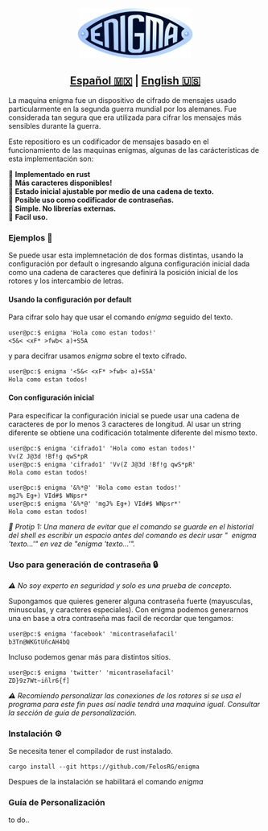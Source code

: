 <p align="center">
  <img src="fig/Enigma-logo.png" height=100>
</p>


## <div align="center"><b><a href="README.md">Español 🇲🇽</a> | <a href="README_ENG.md">English 🇺🇸</a></b></div>

La maquina enigma fue un dispositivo de cifrado de mensajes usado particularmente en la segunda guerra mundial por los alemanes. Fue considerada tan segura que era utilizada para cifrar los mensajes más sensibles durante la guerra. <br>


Este repositioro es un codificador de mensajes basado en el funcionamiento de las maquinas enigmas, algunas de las carácterísticas de esta implementación son:

📌 **Implementado en rust** <br>
📌 **Más caracteres disponibles!** <br>
📌 **Estado inicial ajustable por medio de una cadena de texto.** <br>
📌 **Posible uso como codificador de contraseñas.** <br>
📌 **Simple. No librerías externas.** <br>
📌 **Facil uso.** <br>

### <div><b>Ejemplos 📑</b></div>
Se puede usar esta implemnetación de dos formas distintas, usando la configuración por default o ingresando alguna configuración inicial dada como una cadena de caracteres que definirá la posición inicial de los rotores y los intercambio de letras.

#### <div><b> Usando la configuración por default</b></div>
Para cifrar solo hay que usar el comando *enigma* seguido del texto.

```
user@pc:$ enigma 'Hola como estan todos!'
<5&< <xF* >fwb< a)+S5A
```
y para decifrar usamos *enigma* sobre el texto cifrado.
```
user@pc:$ enigma '<5&< <xF* >fwb< a)+S5A'
Hola como estan todos!
```
#### <div><b> Con configuración inicial</b></div>
Para especificar la configuración inicial se puede usar una cadena de caracteres de por lo menos 3 caracteres de longitud. Al usar un string diferente se obtiene una codificación totalmente diferente del mismo texto.<br>

```
user@pc:$ enigma 'cifrado1' 'Hola como estan todos!'
Vv(Z J@3d !Bf!g qwS*pR
user@pc:$ enigma 'cifrado1' 'Vv(Z J@3d !Bf!g qwS*pR'
Hola como estan todos!
```

```
user@pc:$ enigma '&%*@' 'Hola como estan todos!'
mgJ% Eg+) VId#$ WNpsr*
user@pc:$ enigma '&%*@' 'mgJ% Eg+) VId#$ WNpsr*'
Hola como estan todos!
```

*💫 Protip 1: Una manera de evitar que el comando se guarde en el historial del shell es escribir un espacio antes del comando es decir usar "&nbsp; enigma 'texto...'" en vez de "enigma 'texto...'".*

### <div><b>Uso para generación de contraseña 🔒️</b></div>

*⚠️ No soy experto en seguridad y solo es una prueba de concepto.*

Supongamos que quieres generer alguna contraseña fuerte (mayusculas, minusculas, y caracteres especiales). Con enigma podemos generarnos una en base a otra contraseña mas facil de recordar que tengamos:

```
user@pc:$ enigma 'facebook' 'micontraseñafacil'
b3Tn@WKGtUñcAH4bQ
```

Incluso podemos genar más para distintos sitios.
```
user@pc:$ enigma 'twitter' 'micontraseñafacil'
ZD}9z7Wt~iñlr6{f]
```

*⚠️ Recomiendo personalizar las conexiones de los rotores si se usa el programa para este fin pues así nadie tendrá una maquina igual. Consultar la sección de guía de personalización.*

### <div><b> Instalación  ⚙️</b></div>

Se necesita tener el compilador de rust instalado.
```
cargo install --git https://github.com/FelosRG/enigma
```
Despues de la instalación se habilitará el comando *enigma*

### <div><b> Guía de Personalización </b></div>
to do..

